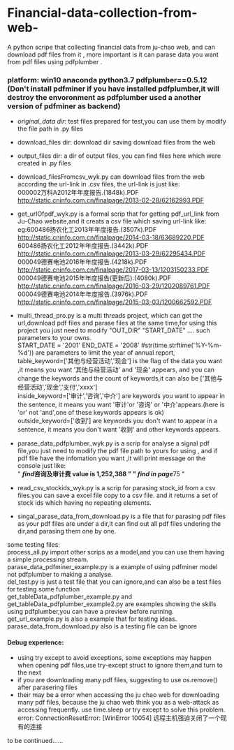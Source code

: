 # Financial-data-collection-from-web-
A python scripe that collecting financial data from ju-chao web, and can download pdf files from it , more important is it can parase data you want from pdf files using pdfplumber .

### platform: win10 anaconda python3.7 pdfplumber==0.5.12 (Don't install pdfminer if you have installed pdfplumber,it will destroy the envoronment as pdfplumber used a another version of pdfminer as backend)

* *original_data dir*: test files prepared for test,you can use them by modify the file path in .py files

* download_files dir: download dir saving download files from the web

* output_files dir: a dir of output files, you can find files here which were created in .py files

* download_filesFromcsv_wyk.py can download files from the web according the url-link in .csv files, the  url-link is just like:  
000002万科A2012年年度报告.(1848k).PDF	http://static.cninfo.com.cn/finalpage/2013-02-28/62162993.PDF

* get_urlOfpdf_wyk.py is a formal scrip that for getting pdf_url_link from Ju-Chao website,and it creats a csv file which saving url-link like:   
eg:600486扬农化工2013年年度报告.(3507k).PDF	http://static.cninfo.com.cn/finalpage/2014-03-18/63689220.PDF  
600486扬农化工2012年年度报告.(3442k).PDF	http://static.cninfo.com.cn/finalpage/2013-03-29/62295434.PDF  
000049德赛电池2016年年度报告.(4218k).PDF	http://static.cninfo.com.cn/finalpage/2017-03-13/1203150233.PDF  
000049德赛电池2015年年度报告(更新后).(4080k).PDF	http://static.cninfo.com.cn/finalpage/2016-03-29/1202089761.PDF  
000049德赛电池2014年年度报告.(3976k).PDF	http://static.cninfo.com.cn/finalpage/2015-03-03/1200662592.PDF  

* multi_thread_pro.py is a multi threads project, which can get the url,download pdf files and parase files at the same time,for using this project you just need to modify "OUT_DIR" "START_DATE" .... such parameters to your owns.  
START_DATE = '2001'  END_DATE = '2008'  #str(time.strftime('%Y-%m-%d')) are parameters to limit the year of annual report,  
table_keyword=['其他与经营活动','现金'] is the flag of the data you want ,it means you want '其他与经营活动' and '现金' appears, and you can change the keywords and the count of keywords,it can also be ['其他与经营活动','现金','支付','xxxx']   
inside_keyword=['审计','咨询','中介']  are keywords you want to appear in the sentence, it means you want '审计'or '咨询' or '中介'appears.(here is 'or'  not 'and',one of these keywords appears is ok)  
outside_keyword=['收到']  are keywords you don't want to appear in a sentence, it means you don't want '收到' and other keywords appears.  

* parase_data_pdfplumber_wyk.py is a scrip for analyse a signal pdf file,you just need to modify the pdf file path to yours for using , and if pdf file have the infomation you want ,it will print message on the console just like:   
" *************find*******************咨询及审计费 value is 1,252,388 "
" *************find in page*******************75 "  

* read_csv_stockids_wyk.py is a scrip for parasing stock_id from a csv files.you can save a excel file copy to a csv file. and it returns a set of stock ids which having no repeating elements.  

* singal_parase_data_from_download.py is a file that for parasing pdf files as your pdf files are under a dir,it can find out all pdf files undering the dir,and parasing them one by one.  

some testing files:  
process_all.py import other scrips as a model,and you can use them having a simple processing stream.  
parase_data_pdfminer_example.py is a example of using pdfminer model not pdfplumber to making a analyse.  
del_test.py is just a test file that you can ignore,and can also be a test files for testing some function  
get_tableData_pdfplumber_example.py and get_tableData_pdfplumber_example2.py are examples showing the skills using pdfplumber,you can have a preview before running.   
get_url_example.py is also a example that for testing ideas.  
parase_data_from_download.py also is a testing file can be ignore  


#### Debug experience:
* using try except to avoid exceptions, some exceptions may happen when opening pdf files,use try-except struct to ignore them,and turn to the next  
* if you are downloading many pdf files, suggesting to use os.remove() after parasering files  
* their may be a error when accessing the ju chao web for downloading many pdf files, because the ju chao web think you as a web-attack as accessing frequently. use time.sleep or try except to solve this problem.  error: ConnectionResetError: [WinError 10054] 远程主机强迫关闭了一个现有的连接  

to be continued......

